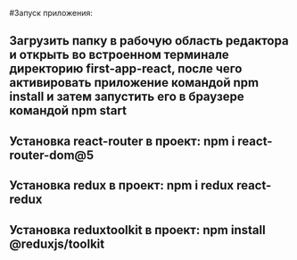 #Запуск приложения:
## Загрузить папку в рабочую область редактора и открыть во встроенном терминале директорию first-app-react, после чего активировать приложение командой npm install и затем запустить его в браузере командой npm start

## Установка react-router в проект: npm i react-router-dom@5
## Установка redux в проект: npm i redux react-redux
## Установка reduxtoolkit в проект: npm install @reduxjs/toolkit